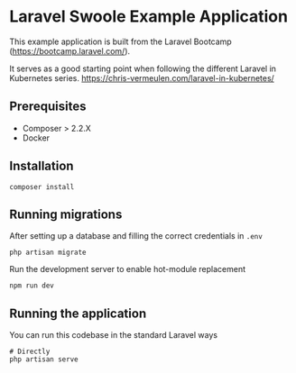# Laravel Swoole Example Application

This example application is built from the Laravel Bootcamp (https://bootcamp.laravel.com/).

It serves as a good starting point when following the different Laravel in Kubernetes series. https://chris-vermeulen.com/laravel-in-kubernetes/ 

## Prerequisites

* Composer > 2.2.X
* Docker

## Installation

```shell
composer install
```

## Running migrations 

After setting up a database and filling the correct credentials in `.env`
```shell
php artisan migrate
```

Run the development server to enable hot-module replacement
```shell
npm run dev
```

## Running the application

You can run this codebase in the standard Laravel ways

```shell
# Directly
php artisan serve
```
